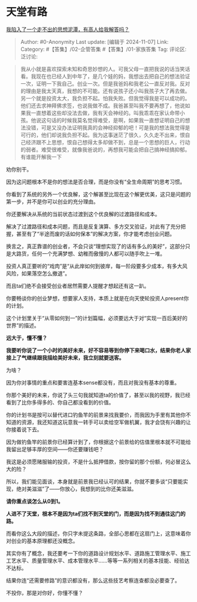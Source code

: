 # 天堂有路
[我陷入了一个走不出的思想泥潭，有高人给我解答吗？](https://www.zhihu.com/question/872826687/answer/24898944526)

> Author: #0-Anonymity
> Last update: [编辑于 2024-11-07]
> Link:
> Category: #【答集】/02-企管答集 #【答集】/01-家族答集 
> Tag: 
> 评论区:
> 泛讨论:

> 我从小就是喜欢探索未知和奇思妙想的人。可我父母一直把我说的话当笑话看。我现在也已经人到中年了，是几个娃的妈，我想出去把自己的想法验证一次，证明一下我自己。创业一次。但是我爸妈和我老公一直反对我。反对的理由是我太天真，我想的不可能。还有说孩子还小叫我孩子大了再去做。另一个就是投资太大，我负担不起。怕我失败。但我觉得我是可以成功的。他们还去求神拜佛求签，也说我做不成。我爸甚至叫我不要再想了，他说如果我一直想着这些却没法去做，我有天会神经的。叫我乖乖在家认命带小孩。他说这句话的时候我莫名觉得难受，是啊，如果我一直想证明自己的想法没错，可是又没办法证明我真的会神经抑郁的吧！可是我的想法我觉得是可行的，他们却说我负担不起。我为这事迷茫了很久，久久走不出来，恨自己经济跟不上思想，恨自己想得太多却做不到，总是一个思想的巨人，行动的弱者。难受很难受，就像我爸说的，再想我可能会把自己搞神经搞抑郁。有谁能开解我一下

劝你别干。

因为这问题根本不是你的想法是否合理，而是你没有“全生命周期”的思考习惯。

你看到了系统的另外一个优良解，这个解甚至比现在这个解更优美，这只是问题的第一步，并不是你可以创业的充分理由。

你还要解决从系统的当前状态过渡到这个优良解的过渡路径和成本。

解决了过渡路径和成本问题，而且是反复演算、多方交叉验证，对此有了充分把握，甚至有了“半途而废的话如何保本”的解决方案，你才能考虑创业问题。

换言之，真正靠谱的创业者，不会只谈“理想实现了的话有多么的美好”，这部分只是大路货，任何一个充满梦想、幼稚而傲慢的人都可以随手吹上一堆。

投资人真正要听的“戏肉”是“从此岸如何到彼岸，每一阶段要多少成本，有多大风风险，如果落空怎么撤退”。

而且ta们绝不会接受创业者居然需要人提醒才想起还有这一趴。

你要畅谈你的创业梦想，想要家人支持，本质上就是在向天使轮投资人present你的计划。

这个计划里关于“从零如何到一”的计划篇幅，必须要远大于对“实现一百后美好的世界”的描述。

**远大于，懂不懂？**

**我要听你说了一个小时的美好未来，好不容易等到你停下来喝口水，结果你老人家接上了气继续跟我描绘美好未来，我立刻就要送客。**

为啥？

因为你对事情的重点和要害连基本sense都没有，而且对我没有基本的尊重。

你那个美好的未来，你说了头三句我就知道ta的价值了，甚至以我的视野，我已经看到了比你多得多的、你自己都没看到的价值。

你的计划书是按可以替代进口钓鱼竿的前景来找我要价，而我因为手里有其他你不知道的资源，我还知道这玩意我一转手可以卖给空军做机翼，我才会饶有兴趣的让你接着说下去。

因为做钓鱼竿的前景你已经算计到了，你根据这个前景给的估值里根本就不可能给我留出足够丰厚的空间——你还要赚钱吧？

我这是必须愿赌服输的投资，不是什么抵押借款，按你留的那个份额，何必冒这么大的险？

所以，我们能见面谈，本身就是前景我已经认可的结果，你就不要多谈“只要能实现，绝对美滋滋”了——你放心，我想到的比你还美滋滋。

**请你重点谈怎么从0到1。**

**人进不了天堂，根本不是因为ta们找不到天堂的门，而是因为找不到通往这门的路。**

而看你这么大段的描述，你只字未提这条路，全部心思都在这扇门上，这意味着你对创业的基本原理都还没概念。

其实你有了概念，我还要考一下你的道路设计规划水平、道路施工管理水平、施工工艺水平、质量管理水平、成本管理水平……等等一系列相关的基本技能、经验达不达标。

结果你连“还需要修路”的意识都没有，那么这些技艺考察连查都没必要查了。

不投你，那是对你好，你懂不懂？